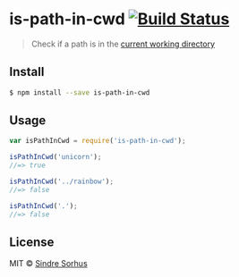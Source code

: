 # is-path-in-cwd [![Build Status](https://travis-ci.org/sindresorhus/is-path-in-cwd.svg?branch=master)](https://travis-ci.org/sindresorhus/is-path-in-cwd)

> Check if a path is in the [current working directory](http://en.wikipedia.org/wiki/Working_directory)


## Install

```sh
$ npm install --save is-path-in-cwd
```


## Usage

```js
var isPathInCwd = require('is-path-in-cwd');

isPathInCwd('unicorn');
//=> true

isPathInCwd('../rainbow');
//=> false

isPathInCwd('.');
//=> false
```


## License

MIT © [Sindre Sorhus](http://sindresorhus.com)
